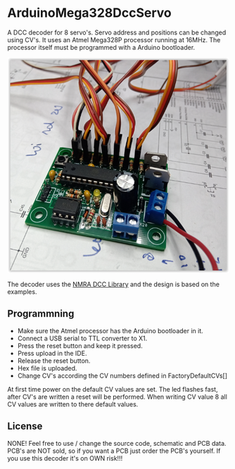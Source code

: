 # ArduinoMega328DccServo

A DCC decoder for 8 servo's. Servo address and positions can be changed using CV's.
It uses an Atmel Mega328P processor running at 16MHz. 
The processor itself must be programmed with a Arduino bootloader.

![](https://github.com/MDRRC/ArduinoMega328DccServo/blob/main/Hardware/servodecoder.PNG) 
 
The decoder uses the [NMRA DCC Library](https://www.arduino.cc/reference/en/libraries/nmradcc/) and the design is based on the examples. 

## Programmning
 * Make sure the Atmel processor has the Arduino bootloader in it.
 * Connect a USB serial to TTL converter to X1.
 * Press the reset button and keep it pressed.
 * Press upload in the IDE.
 * Release the reset button.
 * Hex file is uploaded.
 * Change CV's according the CV numbers defined in FactoryDefaultCVs[] 
 
 At first time power on the default CV values are set. The led flashes fast, after CV's are written a reset will be performed. 
 When writing CV value 8 all CV values are written to there default values.  

## License
NONE! Feel free to use / change the source code, schematic and PCB data.
PCB's are NOT sold, so if you want a PCB just order the PCB's yourself. 
If you use this decoder it's on OWN risk!!! 
